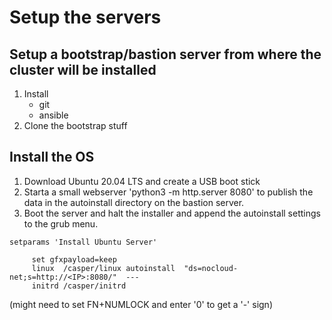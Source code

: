 # Setup the servers

## Setup a bootstrap/bastion server from where the cluster will be installed
1. Install 
     - git
     - ansible
2. Clone the bootstrap stuff


## Install the OS
1. Download Ubuntu 20.04 LTS and create a USB boot stick
2. Starta a small webserver 'python3 -m http.server 8080' to publish the data in the autoinstall directory on the bastion server.
3. Boot the server and halt the installer and append the autoinstall settings to the grub menu.

~~~
setparams 'Install Ubuntu Server'

     set gfxpayload=keep
     linux  /casper/linux autoinstall  "ds=nocloud-net;s=http://<IP>:8080/"  ---
     initrd /casper/initrd
~~~
   (might need to set FN+NUMLOCK and enter '0' to get a '-' sign)



## 

